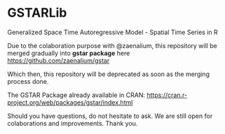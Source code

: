 # GSTARLib
Generalized Space Time Autoregressive Model - Spatial Time Series in R

Due to the colaboration purpose with @zaenalium, this repository will be merged gradually into **gstar package** here https://github.com/zaenalium/gstar

Which then, this repository will be deprecated as soon as the merging process done. 

The GSTAR Package already available in CRAN: https://cran.r-project.org/web/packages/gstar/index.html

Should you have questions, do not hesitate to ask. We are still open for colaborations and improvements. Thank you.
